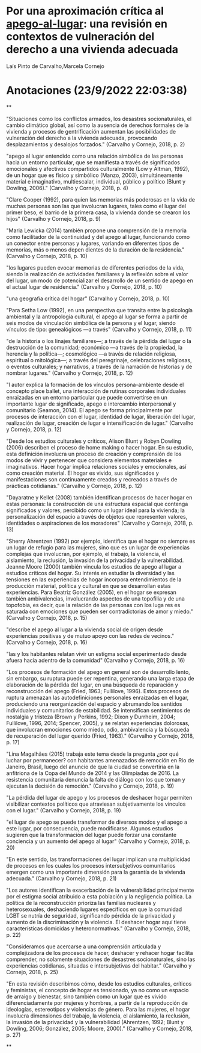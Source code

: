 # Por una aproximación crítica al [apego-al-lugar](apego-al-lugar.md): una revisión en contextos de vulneración del derecho a una vivienda adecuada

Laís Pinto de Carvalho,Marcela Cornejo

# Anotaciones **(23/9/2022 22:03:38)**

\**

"Situaciones como los conflictos armados, los desastres socionaturales, el cambio climático global, así como la ausencia de derechos formales de la vivienda y procesos de gentrificación aumentan las posibilidades de vulneración del derecho a la vivienda adecuada, provocando desplazamientos y desalojos forzados." (Carvalho y Cornejo, 2018, p. 2)

"apego al lugar entendido como una relación simbólica de las personas hacia un entorno particular, que se manifiesta a través de significados emocionales y afectivos compartidos culturalmente (Low y Altman, 1992), de un hogar que es físico y simbólico (Manzo, 2003), simultáneamente material e imaginativo, multiescalar, individual, público y político (Blunt y Dowling, 2006)." (Carvalho y Cornejo, 2018, p. 4)

"Clare Cooper (1992), para quien las memorias más poderosas en la vida de muchas personas son las que involucran lugares, tales como el lugar del primer beso, el barrio de la primera casa, la vivienda donde se crearon los hijos" (Carvalho y Cornejo, 2018, p. 9)

"Maria Lewicka (2014) también propone una comprensión de la memoria como facilitador de la continuidad y del apego al lugar, funcionando como un conector entre personas y lugares, variando en diferentes tipos de memorias, más o menos depen dientes de la duración de la residencia." (Carvalho y Cornejo, 2018, p. 10)

"los lugares pueden evocar memorias de diferentes periodos de la vida, siendo la realización de actividades familiares y la reflexión sobre el valor del lugar, un modo de potencializar el desarrollo de un sentido de apego en el actual lugar de residencia." (Carvalho y Cornejo, 2018, p. 10)

"una geografía crítica del hogar" (Carvalho y Cornejo, 2018, p. 10)

"Para Setha Low (1992), en una perspectiva que transita entre la psicología ambiental y la antropología cultural, el apego al lugar se forma a partir de seis modos de vinculación simbólica de la persona y el lugar, siendo vínculos de tipo: genealógicos —a través" (Carvalho y Cornejo, 2018, p. 11)

"de la historia o los linajes familiares—; a través de la pérdida del lugar o la destrucción de la comunidad; económico —a través de la propiedad, la herencia y la política—; cosmológico —a través de relación religiosa, espiritual o mitológica—; a través del peregrinaje, celebraciones religiosas, o eventos culturales; y narrativos, a través de la narración de historias y de nombrar lugares." (Carvalho y Cornejo, 2018, p. 12)

"l autor explica la formación de los vínculos persona-ambiente desde el concepto place ballet, una interacción de rutinas corporales individuales enraizadas en un entorno particular que puede convertirse en un importante lugar de significado, apego e intercambio interpersonal y comunitario (Seamon, 2014). El apego se forma principalmente por procesos de interacción con el lugar, identidad de lugar, liberación del lugar, realización de lugar, creación de lugar e intensificación de lugar." (Carvalho y Cornejo, 2018, p. 12)

"Desde los estudios culturales y críticos, Alison Blunt y Robyn Dowling (2006) describen el proceso de home making o hacer hogar. En su estudio, esta definición involucra un proceso de creación y comprensión de los modos de vivir y pertenecer que considera elementos materiales e imaginativos. Hacer hogar implica relaciones sociales y emocionales, así como creación material. El hogar es vivido, sus significados y manifestaciones son continuamente creados y recreados a través de prácticas cotidianas." (Carvalho y Cornejo, 2018, p. 12)

"Dayaratne y Kellet (2008) también identifican procesos de hacer hogar en estas personas: la construcción de una estructura espacial que contenga significados y valores, percibido como un lugar ideal para la vivienda; la personalización del espacio a través de objetos que representen valores, identidades o aspiraciones de los moradores" (Carvalho y Cornejo, 2018, p. 13)

"Sherry Ahrentzen (1992) por ejemplo, identifica que el hogar no siempre es un lugar de refugio para las mujeres, sino que es un lugar de experiencias complejas que involucran, por ejemplo, el trabajo, la violencia, el aislamiento, la reclusión, la invasión de la privacidad y la vulnerabilidad. Jeanne Moore (2000) también vincula los estudios de apego al lugar a estudios críticos del hogar. Su interés en estudiar la diversidad y las tensiones en las experiencias de hogar incorpora entendimientos de la producción material, política y cultural en que se desarrollan estas experiencias. Para Beatriz González (2005), en el hogar se expresan también ambivalencias, involucrando aspectos de una topofilia y de una topofobia, es decir, que la relación de las personas con los luga res es saturada con emociones que pueden ser contradictorias de amor y miedo." (Carvalho y Cornejo, 2018, p. 15)

"describe el apego al lugar a la vivienda social de origen desde experiencias positivas y de mutuo apoyo con las redes de vecinos." (Carvalho y Cornejo, 2018, p. 16)

"las y los habitantes relatan vivir un estigma social experimentado desde afuera hacia adentro de la comunidad" (Carvalho y Cornejo, 2018, p. 16)

"Los procesos de formación del apego en general son de desarrollo lento, sin embargo, su ruptura puede ser repentina, generando una larga etapa de elaboración de la pérdida del lugar, en una búsqueda de reparación y reconstrucción del apego (Fried, 1963; Fullilove, 1996). Estos procesos de ruptura amenazan las autodefiniciones personales enraizadas en el lugar, produciendo una reorganización del espacio y abrumando los sentidos individuales y comunitarios de estabilidad. Se intensifican sentimientos de nostalgia y tristeza (Brown y Perkins, 1992; Dixon y Durrheim, 2004; Fullilove, 1996, 2014; Spencer, 2005), y se relatan experiencias dolorosas, que involucran emociones como miedo, odio, ambivalencia y la búsqueda de recuperación del lugar querido (Fried, 1963)." (Carvalho y Cornejo, 2018, p. 17)

"Lina Magalhães (2015) trabaja este tema desde la pregunta ¿por qué luchar por permanecer? con habitantes amenazados de remoción en Rio de Janeiro, Brasil, luego del anuncio de que la ciudad se convertiría en la anfitriona de la Copa del Mundo de 2014 y las Olimpíadas de 2016. La resistencia comunitaria denuncia la falta de diálogo con los que toman y ejecutan la decisión de remoción." (Carvalho y Cornejo, 2018, p. 19)

"La pérdida del lugar de apego y los procesos de deshacer hogar permiten visibilizar contextos políticos que atraviesan subjetivamente los vínculos con el lugar." (Carvalho y Cornejo, 2018, p. 19)

"el lugar de apego se puede transformar de diversos modos y el apego a este lugar, por consecuencia, puede modificarse. Algunos estudios sugieren que la transformación del lugar puede forzar una constante conciencia y un aumento del apego al lugar" (Carvalho y Cornejo, 2018, p. 20)

"En este sentido, las transformaciones del lugar implican una multiplicidad de procesos en los cuales los procesos intersubjetivos comunitarios emergen como una importante dimensión para la garantía de la vivienda adecuada." (Carvalho y Cornejo, 2018, p. 21)

"Los autores identifican la exacerbación de la vulnerabilidad principalmente por el estigma social atribuido a esta población y la negligencia política. La política de la reconstrucción prioriza las familias nucleares y heterosexuales, deshaciendo lugares específicos en que la comunidad LGBT se nutría de seguridad, significando pérdida de la privacidad y aumento de la discriminación y la violencia. El deshacer hogar aquí tiene características domicidas y heteronormativas." (Carvalho y Cornejo, 2018, p. 22)

"Consideramos que acercarse a una comprensión articulada y complejizadora de los procesos de hacer, deshacer y rehacer hogar facilita comprender, no solamente situaciones de desastres socionaturales, sino las experiencias cotidianas, situadas e intersubjetivas del habitar." (Carvalho y Cornejo, 2018, p. 25)

"En esta revisión describimos cómo, desde los estudios culturales, críticos y feministas, el concepto de hogar es tensionado, ya no como un espacio de arraigo y bienestar, sino también como un lugar que es vivido diferenciadamente por mujeres y hombres, a partir de la reproducción de ideologías, estereotipos y violencias de género. Para las mujeres, el hogar involucra dimensiones del trabajo, la violencia, el aislamiento, la reclusión, la invasión de la privacidad y la vulnerabilidad (Ahrentzen, 1992; Blunt y Dowling, 2006; González, 2005; Moore, 2000)." (Carvalho y Cornejo, 2018, p. 27)

\**
